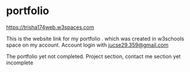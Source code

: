 # portfolio

https://trisha174web.w3spaces.com

This is the website link for my portfolio . which was created in w3schools space on my account. Account login with jucse29.359@gmail.com

The portfolio yet not completed. 
Project section, contact me section yet incomplete
